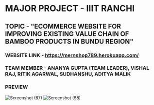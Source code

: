 # MAJOR PROJECT - IIIT RANCHI
## TOPIC - "ECOMMERCE WEBSITE FOR IMPROVING EXISTING VALUE CHAIN OF BAMBOO PRODUCTS IN BUNDU REGION"
### WEBSITE LINK - https://mernshop789.herokuapp.com/

### TEAM MEMBER - ANANYA GUPTA (TEAM LEADER), VISHAL RAJ, RITIK AGARWAL, SUDHANSHU, ADITYA MALIK

### PREVIEW

![Screenshot (67)](https://user-images.githubusercontent.com/45869380/168313229-59528981-7ae1-4a36-9fb3-1f16c059dd56.png)
![Screenshot (68)](https://user-images.githubusercontent.com/45869380/168313253-51f88130-f535-4f69-adb3-10e08ab2470c.png)
